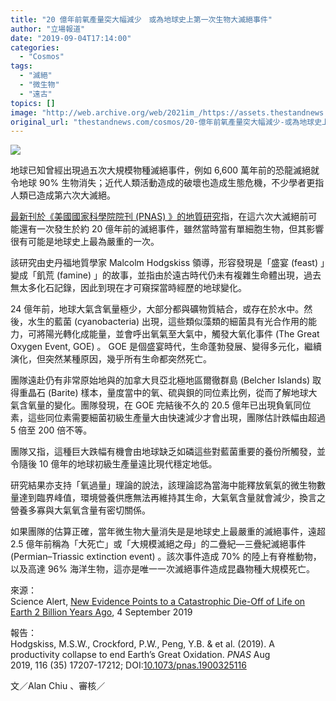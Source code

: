 ```yaml
---
title: "20 億年前氧產量突大幅減少　或為地球史上第一次生物大滅絕事件"
author: "立場報道"
date: "2019-09-04T17:14:00"
categories:
  - "Cosmos"
tags:
  - "滅絕"
  - "微生物"
  - "遠古"
topics: []
image: "http://web.archive.org/web/2021im_/https://assets.thestandnews.com/media/photos/earthnogood-11_LtWoc.png"
original_url: "thestandnews.com/cosmos/20-億年前氧產量突大幅減少-或為地球史上第一次生物大滅絕事件"
---
```

![](http://web.archive.org/web/2021im_/https://assets.thestandnews.com/media/photos/earthnogood-11_LtWoc.png)

地球已知曾經出現過五次大規模物種滅絕事件，例如 6,600 萬年前的恐龍滅絕就令地球 90% 生物消失；近代人類活動造成的破壞也造成生態危機，不少學者更指人類已造成第六次大滅絕。

[最新刊於《美國國家科學院院刊 (PNAS) 》的地質研究](http://web.archive.org/web/20211229132200/https://www.pnas.org/content/116/35/17207)指，在這六次大滅絕前可能還有一次發生於約 20 億年前的滅絕事件，雖然當時當有單細胞生物，但其影響很有可能是地球史上最為嚴重的一次。

該研究由史丹福地質學家 Malcolm Hodgskiss 領導，形容發現是「盛宴 (feast) 」變成「飢荒 (famine) 」的故事，並指由於遠古時代仍未有複雜生命體出現，過去無太多化石記錄，因此到現在才可窺探當時經歷的地球變化。

24 億年前，地球大氣含氧量極少，大部分都與礦物質結合，或存在於水中。然後，水生的藍菌 (cyanobacteria) 出現，這些類似藻類的細菌具有光合作用的能力，可將陽光轉化成能量，並會呼出氧氣至大氣中，觸發大氧化事件 (The Great Oxygen Event, GOE) 。 GOE 是個盛宴時代，生命蓬勃發展、變得多元化，繼續演化，但突然某種原因，幾乎所有生命都突然死亡。

團隊遠赴仍有非常原始地與的加拿大貝亞北極地區爾徹群島 (Belcher Islands) 取得重晶石 (Barite) 樣本，量度當中的氧、硫與鋇的同位素比例，從而了解地球大氣含氧量的變化。團隊發現，在 GOE 完結後不久的 20.5 億年已出現負氧同位素，這些同位素需要細菌初級生產量大由快速減少才會出現，團隊估計跌幅由超過 5 倍至 200 倍不等。

團隊又指，這種巨大跌幅有機會由地球缺乏如磷這些對藍菌重要的養份所觸發，並令隨後 10 億年的地球初級生產量遠比現代穩定地低。

研究結果亦支持「氧過量」理論的說法，該理論認為當海中能釋放氧氣的微生物數量達到臨界峰值，環境營養供應無法再維持其生命，大氣氧含量就會減少，換言之營養多寡與大氣氧含量有密切關係。

如果團隊的估算正確，當年微生物大量消失是是地球史上最嚴重的滅絕事件，遠超 2.5 億年前稱為「大死亡」或「大規模滅絕之母」的二疊紀—三疊紀滅絕事件 (Permian–Triassic extinction event) 。該次事件造成 70% 的陸上有脊椎動物，以及高達 96% 海洋生物，這亦是唯一一次滅絕事件造成昆蟲物種大規模死亡。

來源：  
Science Alert, [New Evidence Points to a Catastrophic Die-Off of Life on Earth 2 Billion Years Ago](http://web.archive.org/web/20211229132200/https://www.sciencealert.com/even-more-evidence-arises-for-a-die-off-bigger-than-the-dinosaurs), 4 September 2019

報告：  
Hodgskiss, M.S.W., Crockford, P.W., Peng, Y.B. & et al. (2019). A productivity collapse to end Earth’s Great Oxidation. _PNAS_ Aug 2019, 116 (35) 17207-17212; DOI:[10.1073/pnas.1900325116](http://web.archive.org/web/20211229132200/https://www.pnas.org/content/116/35/17207)

文／Alan Chiu 、審核／